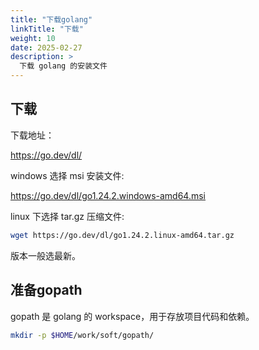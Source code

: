 ```yaml
---
title: "下载golang"
linkTitle: "下载"
weight: 10
date: 2025-02-27
description: >
  下载 golang 的安装文件
---
```


## 下载

下载地址： 

https://go.dev/dl/

windows 选择 msi 安装文件:

https://go.dev/dl/go1.24.2.windows-amd64.msi

linux 下选择 tar.gz 压缩文件:

```bash
wget https://go.dev/dl/go1.24.2.linux-amd64.tar.gz
```

版本一般选最新。

## 准备gopath

gopath 是 golang 的 workspace，用于存放项目代码和依赖。

```bash
mkdir -p $HOME/work/soft/gopath/
```

